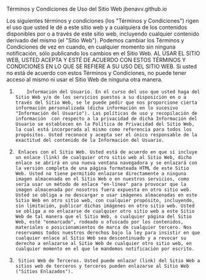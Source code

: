 Términos y Condiciones de Uso del Sitio Web jbenavv.github.io

 

Los siguientes términos y condiciones (los "Términos y Condiciones") rigen el uso que usted le dé a este sitio web y a cualquiera de los contenidos disponibles por o a través de este sitio web, incluyendo cualquier contenido derivado del mismo (el "Sitio Web"). Podemos cambiar los Términos y Condiciones de vez en cuando, en cualquier momento sin ninguna notificación, sólo publicando los cambios en el Sitio Web. AL USAR EL SITIO WEB, USTED ACEPTA Y ESTÉ DE ACUERDO CON ESTOS TÉRMINOS Y CONDICIONES EN LO QUE SE REFIERE A SU USO DEL SITIO WEB. Si usted no está de acuerdo con estos Términos y Condiciones, no puede tener acceso al mismo ni usar el Sitio Web de ninguna otra manera.



 

1.         Información del Usuario. En el curso del uso que usted haga del Sitio Web y/o de los servicios puestos a su disposición en o a través del Sitio Web, se le puede pedir que nos proporcione cierta información personalizada (dicha información en lo sucesivo "Información del Usuario"). Las políticas de uso y recopilación de información  con respecto a la privacidad de dicha Información del Usuario se establecen en la Política de Privacidad del Sitio Web, la cual está incorporada al mismo como referencia para todos los propósitos. Usted reconoce y acepta ser el único responsable de la exactitud del contenido de la Información del Usuario.

 


2.      Enlaces con el Sitio Web. Usted está de acuerdo en que si incluye un enlace (link) de cualquier otro sitio web al Sitio Web, dicho enlace se abrirá en una nueva ventana navegadora y se enlazará con la versión completa de una página formateada HTML de este Sitio Web. Usted no tiene permitido enlazarse directamente a ninguna imagen almacenada en el Sitio Web o en nuestros servicios, como sería usar un método de enlace "en-línea" para provocar que la imagen almacenada por nosotros fuera expuesta en otro sitio web. Usted se obliga a no descargar o usar imágenes almacenadas en este Sitio Web en otro sitio web, con cualquier propósito, incluyendo, sin limitación, publicar dichas imágenes en otro sitio web. Usted se obliga a no enlazarse de cualquier otro sitio web a este Sitio Web de tal manera que el Sitio Web, o cualquier página del Sitio Web, esté "enmarcado", rodeado u ofuscado por los contenidos, materiales o posicionamientos de marca de cualquier tercero. Nos reservamos todos nuestros derechos bajo la ley para insistir en que cualquier enlace al Sitio Web sea descontinuado y a revocar su derecho a enlazarse al Sitio Web de cualquier otro sitio web, en cualquier momento en el que le mandemos notificación por escrito.

 


 

4.      Sitios Web de Terceros. Usted puede enlazar (link) del Sitio Web a sitios web de terceros y terceros pueden enlazarse al Sitio Web ("Sitios Enlazados").







 
